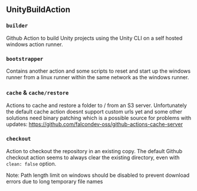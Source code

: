 ## UnityBuildAction

### `builder`
Github Action to build Unity projects using the Unity CLI on a self hosted windows action runner.

### `bootstrapper`
Contains another action and some scripts to reset and start up the windows runner from a linux runner within the same network as the windows runner.

### `cache` & `cache/restore`
Actions to cache and restore a folder to / from an S3 server. Unfortunately the default cache action doesnt support custom urls yet and some other solutions need binary patching which is a possible source for problems with updates:
https://github.com/falcondev-oss/github-actions-cache-server

### `checkout`
Action to checkout the repository in an existing copy. The default Github checkout action seems to always clear the existing directory, even with `clean: false` option.

Note: Path length limit on windows should be disabled to prevent download errors due to long temporary file names
